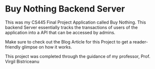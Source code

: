 # Buy Nothing Backend Server

This was my CS445 Final Project Application called Buy Nothing. This backend Server essentially tracks the transactions of users of the application into a API that can be accessed by admins.

Make sure to check out the Blog Article for this Project to get a reader-friendly glimpse on how it works.

This project was completed through the guidance of my professor, Prof. Virgil Bistriceanu
